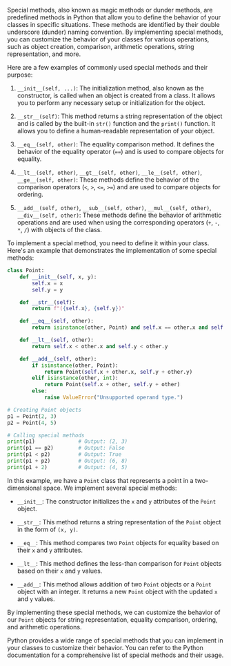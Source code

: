 Special methods, also known as magic methods or dunder methods, are predefined methods in Python that allow you to define the behavior of your classes in specific situations. These methods are identified by their double underscore (dunder) naming convention. By implementing special methods, you can customize the behavior of your classes for various operations, such as object creation, comparison, arithmetic operations, string representation, and more.

Here are a few examples of commonly used special methods and their purpose:

1. `__init__(self, ...)`: The initialization method, also known as the constructor, is called when an object is created from a class. It allows you to perform any necessary setup or initialization for the object.

2. `__str__(self)`: This method returns a string representation of the object and is called by the built-in `str()` function and the `print()` function. It allows you to define a human-readable representation of your object.

3. `__eq__(self, other)`: The equality comparison method. It defines the behavior of the equality operator (`==`) and is used to compare objects for equality.

4. `__lt__(self, other)`, `__gt__(self, other)`, `__le__(self, other)`, `__ge__(self, other)`: These methods define the behavior of the comparison operators (`<`, `>`, `<=`, `>=`) and are used to compare objects for ordering.

5. `__add__(self, other)`, `__sub__(self, other)`, `__mul__(self, other)`, `__div__(self, other)`: These methods define the behavior of arithmetic operations and are used when using the corresponding operators (`+`, `-`, `*`, `/`) with objects of the class.

To implement a special method, you need to define it within your class. Here's an example that demonstrates the implementation of some special methods:

```python
class Point:
    def __init__(self, x, y):
        self.x = x
        self.y = y

    def __str__(self):
        return f"({self.x}, {self.y})"

    def __eq__(self, other):
        return isinstance(other, Point) and self.x == other.x and self.y == other.y

    def __lt__(self, other):
        return self.x < other.x and self.y < other.y

    def __add__(self, other):
        if isinstance(other, Point):
            return Point(self.x + other.x, self.y + other.y)
        elif isinstance(other, int):
            return Point(self.x + other, self.y + other)
        else:
            raise ValueError("Unsupported operand type.")

# Creating Point objects
p1 = Point(2, 3)
p2 = Point(4, 5)

# Calling special methods
print(p1)              # Output: (2, 3)
print(p1 == p2)        # Output: False
print(p1 < p2)         # Output: True
print(p1 + p2)         # Output: (6, 8)
print(p1 + 2)          # Output: (4, 5)
```

In this example, we have a `Point` class that represents a point in a two-dimensional space. We implement several special methods:

- `__init__`: The constructor initializes the `x` and `y` attributes of the `Point` object.
- `__str__`: This method returns a string representation of the `Point` object in the form of `(x, y)`.
- `__eq__`: This method compares two `Point` objects for equality based on their `x` and `y` attributes.


- `__lt__`: This method defines the less-than comparison for `Point` objects based on their `x` and `y` values.
- `__add__`: This method allows addition of two `Point` objects or a `Point` object with an integer. It returns a new `Point` object with the updated `x` and `y` values.

By implementing these special methods, we can customize the behavior of our `Point` objects for string representation, equality comparison, ordering, and arithmetic operations.

Python provides a wide range of special methods that you can implement in your classes to customize their behavior. You can refer to the Python documentation for a comprehensive list of special methods and their usage.